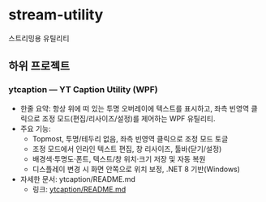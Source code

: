# stream-utility
스트리밍용 유틸리티

## 하위 프로젝트

### ytcaption — YT Caption Utility (WPF)
- 한줄 요약: 항상 위에 떠 있는 투명 오버레이에 텍스트를 표시하고, 좌측 빈영역 클릭으로 조정 모드(편집/리사이즈/설정)를 제어하는 WPF 유틸리티.
- 주요 기능:
  - Topmost, 투명/테두리 없음, 좌측 빈영역 클릭으로 조정 모드 토글
  - 조정 모드에서 인라인 텍스트 편집, 창 리사이즈, 툴바(닫기/설정)
  - 배경색·투명도·폰트, 텍스트/창 위치·크기 저장 및 자동 복원
  - 디스플레이 변경 시 화면 안쪽으로 위치 보정, .NET 8 기반(Windows)
- 자세한 문서: ytcaption/README.md
  - 링크: [ytcaption/README.md](ytcaption/README.md)
